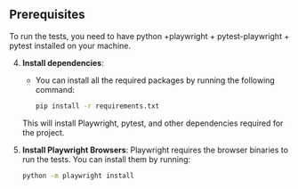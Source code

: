 
## Prerequisites

To run the tests, you need to have python  +playwright + pytest-playwright + pytest installed on your machine.

4. **Install dependencies**:
    - You can install all the required packages by running the following command:
      ```bash
      pip install -r requirements.txt
      ```

    This will install Playwright, pytest, and other dependencies required for the project.

5. **Install Playwright Browsers**:
    Playwright requires the browser binaries to run the tests. You can install them by running:
    ```bash
    python -m playwright install
    ```
